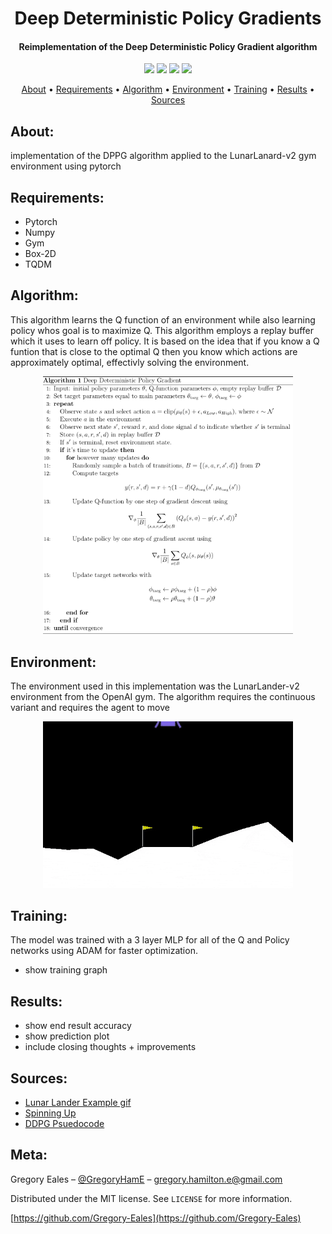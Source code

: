 <h1 align="center"> Deep Deterministic Policy Gradients </h1>

<h4 align="center"> Reimplementation of the Deep Deterministic Policy Gradient algorithm </h4>

<p align="center">
  <img src="https://img.shields.io/badge/Python-v3.6+-blue.svg">
  <img src="https://img.shields.io/badge/Dependency-v1.3-orange.svg">
  <img src="https://img.shields.io/badge/Status-Complete-green.svg">
  <img src="https://img.shields.io/badge/License-MIT-blue.svg">
</p>

<p align="center">
  <a href="#About">About</a> •
  <a href="#Requirements">Requirements</a> •
  <a href="#Algorithm">Algorithm</a> •
  <a href="#Environment">Environment</a> •
  <a href="#Training">Training</a> •
  <a href="#Results">Results</a> •
  <a href="#Sources">Sources</a>
</p>

## About:
implementation of the DPPG algorithm applied to the LunarLanard-v2 gym environment using pytorch

## Requirements:
- Pytorch
- Numpy
- Gym
- Box-2D
- TQDM

## Algorithm:
This algorithm learns the Q function of an environment while also learning policy whos goal is to maximize Q. This algorithm employs a replay buffer which it uses to learn off policy. It is based on the idea that if you know a Q funtion that is close to the optimal Q then you know which actions are approximately optimal, effectivly solving the environment.

<p align="center">
  <img width=400 src="img/DDPG-Psuedocode.png">
</p>

## Environment:
The environment used in this implementation was the LunarLander-v2 environment from the OpenAI gym. The algorithm requires the continuous variant and requires the agent to move

<p align="center">
  <img width=400 src="img/Lunar-Lander-Example.gif">
</p>

## Training:
The model was trained with a 3 layer MLP for all of the Q and Policy networks using ADAM for faster optimization.

- show training graph

## Results:
- show end result accuracy 
- show prediction plot
- include closing thoughts + improvements

## Sources:
- [Lunar Lander Example gif](https://stable-baselines.readthedocs.io/en/master/guide/examples.html)
- [Spinning Up](https://spinningup.openai.com/en/latest/algorithms/ddpg.html)
- [DDPG Psuedocode](https://spinningup.openai.com/en/latest/algorithms/ddpg.html)

## Meta:

Gregory Eales – [@GregoryHamE](https://twitter.com/GregoryHamE) – gregory.hamilton.e@gmail.com

Distributed under the MIT license. See ``LICENSE`` for more information.

[https://github.com/Gregory-Eales](https://github.com/Gregory-Eales)



